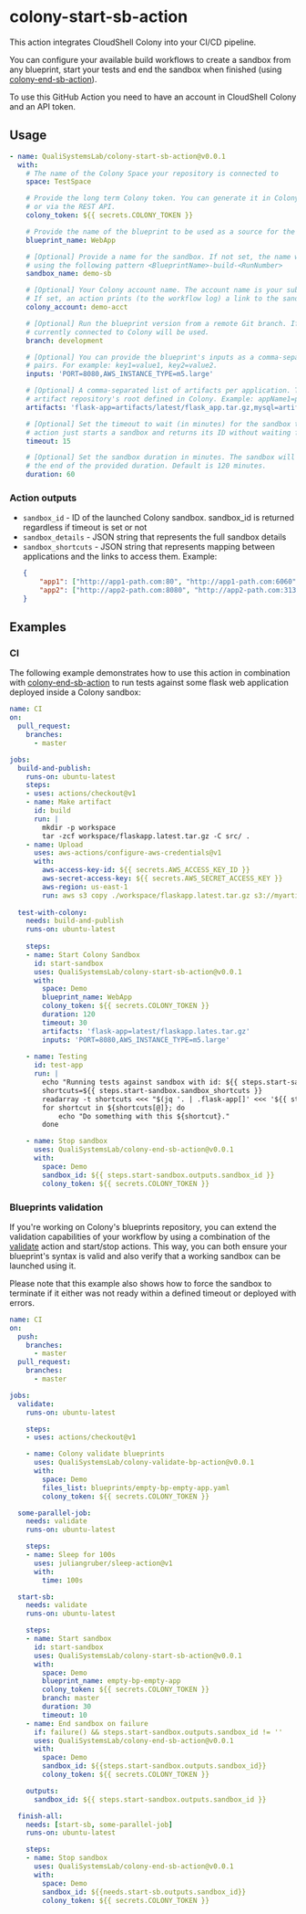 # colony-start-sb-action

This action integrates CloudShell Colony into your CI/CD pipeline.

You can configure your available build workflows to create a sandbox from any blueprint, start your tests and end the sandbox when finished (using [colony-end-sb-action](https://github.com/QualiSystemsLab/colony-end-sb-action)).

To use this GitHub Action you need to have an account in CloudShell Colony and an API token.

## Usage

```yaml
- name: QualiSystemsLab/colony-start-sb-action@v0.0.1
  with:
    # The name of the Colony Space your repository is connected to
    space: TestSpace

    # Provide the long term Colony token. You can generate it in Colony > Settings > Integrations
    # or via the REST API.
    colony_token: ${{ secrets.COLONY_TOKEN }}

    # Provide the name of the blueprint to be used as a source for the sandbox.
    blueprint_name: WebApp

    # [Optional] Provide a name for the sandbox. If not set, the name will be generated automatically
    # using the following pattern <BlueprintName>-build-<RunNumber>
    sandbox_name: demo-sb

    # [Optional] Your Colony account name. The account name is your subdomain in the Colony URL.
    # If set, an action prints (to the workflow log) a link to the sandbox.  
    colony_account: demo-acct

    # [Optional] Run the blueprint version from a remote Git branch. If not provided, the branch
    # currently connected to Colony will be used.
    branch: development

    # [Optional] You can provide the blueprint's inputs as a comma-separated list of key=value
    # pairs. For example: key1=value1, key2=value2.
    inputs: 'PORT=8080,AWS_INSTANCE_TYPE=m5.large'

    # [Optional] A comma-separated list of artifacts per application. These are relative to the
    # artifact repository's root defined in Colony. Example: appName1=path1, appName2=path2.
    artifacts: 'flask-app=artifacts/latest/flask_app.tar.gz,mysql=artifacts/latest/mysql.tar.gz'

    # [Optional] Set the timeout to wait (in minutes) for the sandbox to become active. If not set, an
    # action just starts a sandbox and returns its ID without waiting for 'Active' status.
    timeout: 15

    # [Optional] Set the sandbox duration in minutes. The sandbox will automatically de-provision at 
    # the end of the provided duration. Default is 120 minutes.
    duration: 60
```
### Action outputs

- `sandbox_id` - ID of the launched Colony sandbox. sandbox_id is returned regardless if timeout is set or not
- `sandbox_details` - JSON string that represents the full sandbox details
- `sandbox_shortcuts` - JSON string that represents mapping between applications and the links to access them. Example:
    ```json
    {
        "app1": ["http://app1-path.com:80", "http://app1-path.com:6060"],
        "app2": ["http://app2-path.com:8080", "http://app2-path.com:3130"]
    }
    ```

## Examples

### CI

The following example demonstrates how to use this action in combination with [colony-end-sb-action](https://github.com/QualiSystemsLab/colony-end-sb-action) to run tests against some flask web application deployed inside a Colony sandbox:

```yaml
name: CI
on:
  pull_request:
    branches:
      - master

jobs:
  build-and-publish:
    runs-on: ubuntu-latest
    steps:
    - uses: actions/checkout@v1
    - name: Make artifact
      id: build
      run: |
        mkdir -p workspace
        tar -zcf workspace/flaskapp.latest.tar.gz -C src/ .
    - name: Upload
      uses: aws-actions/configure-aws-credentials@v1
      with:
        aws-access-key-id: ${{ secrets.AWS_ACCESS_KEY_ID }}
        aws-secret-access-key: ${{ secrets.AWS_SECRET_ACCESS_KEY }}
        aws-region: us-east-1
        run: aws s3 copy ./workspace/flaskapp.latest.tar.gz s3://myartifacts/latest
        
  test-with-colony:
    needs: build-and-publish
    runs-on: ubuntu-latest
    
    steps:
    - name: Start Colony Sandbox
      id: start-sandbox
      uses: QualiSystemsLab/colony-start-sb-action@v0.0.1
      with:
        space: Demo
        blueprint_name: WebApp
        colony_token: ${{ secrets.COLONY_TOKEN }}
        duration: 120
        timeout: 30
        artifacts: 'flask-app=latest/flaskapp.lates.tar.gz'
        inputs: 'PORT=8080,AWS_INSTANCE_TYPE=m5.large'
    
    - name: Testing
      id: test-app
      run: |
        echo "Running tests against sandbox with id: ${{ steps.start-sandbox.outputs.sandbox_id }}
        shortcuts=${{ steps.start-sandbox.sandbox_shortcuts }}
        readarray -t shortcuts <<< "$(jq '. | .flask-app[]' <<< '${{ steps.start-sandbox.sandbox_shortcuts }}')"
        for shortcut in ${shortcuts[@]}; do
            echo "Do something with this ${shortcut}."
        done

    - name: Stop sandbox
      uses: QualiSystemsLab/colony-end-sb-action@v0.0.1
      with:
        space: Demo
        sandbox_id: ${{ steps.start-sandbox.outputs.sandbox_id }}
        colony_token: ${{ secrets.COLONY_TOKEN }} 
```
### Blueprints validation

If you're working on Colony's blueprints repository, you can extend the validation capabilities of your workflow by using a combination of the [validate](https://github.com/QualiSystemsLab/colony-validate-bp-action) action and start/stop actions. This way, you can both ensure your blueprint's syntax is valid and also verify that a working sandbox can be launched using it.

Please note that this example also shows how to force the sandbox to terminate if it either was not ready within a defined timeout or deployed with errors.

```yaml
name: CI
on:
  push:
    branches:
      - master
  pull_request:
    branches:
      - master

jobs:
  validate:
    runs-on: ubuntu-latest

    steps:
    - uses: actions/checkout@v1

    - name: Colony validate blueprints
      uses: QualiSystemsLab/colony-validate-bp-action@v0.0.1
      with:
        space: Demo
        files_list: blueprints/empty-bp-empty-app.yaml
        colony_token: ${{ secrets.COLONY_TOKEN }}

  some-parallel-job:
    needs: validate
    runs-on: ubuntu-latest

    steps:
    - name: Sleep for 100s
      uses: juliangruber/sleep-action@v1
      with:
        time: 100s

  start-sb:
    needs: validate
    runs-on: ubuntu-latest

    steps:
    - name: Start sandbox
      id: start-sandbox
      uses: QualiSystemsLab/colony-start-sb-action@v0.0.1
      with:
        space: Demo
        blueprint_name: empty-bp-empty-app
        colony_token: ${{ secrets.COLONY_TOKEN }}
        branch: master
        duration: 30
        timeout: 10
    - name: End sandbox on failure
      if: failure() && steps.start-sandbox.outputs.sandbox_id != ''
      uses: QualiSystemsLab/colony-end-sb-action@v0.0.1
      with:
        space: Demo
        sandbox_id: ${{steps.start-sandbox.outputs.sandbox_id}}
        colony_token: ${{ secrets.COLONY_TOKEN }}

    outputs:
      sandbox_id: ${{ steps.start-sandbox.outputs.sandbox_id }}

  finish-all:
    needs: [start-sb, some-parallel-job]
    runs-on: ubuntu-latest

    steps:
    - name: Stop sandbox
      uses: QualiSystemsLab/colony-end-sb-action@v0.0.1
      with:
        space: Demo
        sandbox_id: ${{needs.start-sb.outputs.sandbox_id}}
        colony_token: ${{ secrets.COLONY_TOKEN }}
```
